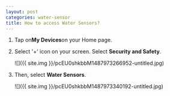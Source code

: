 ```yaml
---
layout: post
categories: water-sensor
title: How to access Water Sensors?
---
```


1. Tap on**My Devices**on your Home page.

2. Select '+' icon on your screen. Select **Security and Safety**.

    ![]({{ site.img }}/pcEU0shkbbM1487973266952-untitled.jpg)

3. Then, select **Water Sensors**.

    ![]({{ site.img }}/pcEU0shkbbM1487973340192-untitled.jpg)
